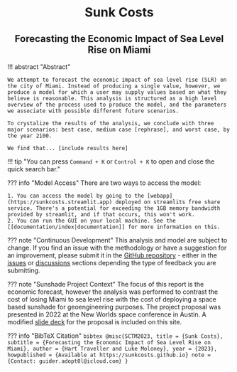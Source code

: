 

<style>

.md-content__inner {
    background-color: transparent !important;
    padding: none !important;
    top: -4em;
}
.md-sidebar__scrollwrap {
    display: none !important;
}


html {
    background-image: url("./file/internal/image.background.sunkcosts.jpg");
    height: 100%;
    background-attachment: fixed;t
    background-position: center;
    background-repeat: no-repeat;
    background-size: cover;
}

</style>

<div align="center" markdown>

# **Sunk Costs**

<p></p>

## Forecasting the Economic Impact of Sea Level Rise on Miami

</div>

<!-- TODO: refactor text once full analysis is complete -->
!!! abstract "Abstract"
    <!-- TODO: rephrase -->

    We attempt to forecast the economic impact of sea level rise (SLR) on the city of Miami. Instead of producing a single value, however, we produce a model for which a user may supply values based on what they believe is reasonable. This analysis is structured as a high level overview of the process used to produce the model, and the parameters we associate with possible different future scenarios.

    To crystalize the results of the analysis, we conclude with three major scenarios: best case, medium case [rephrase], and worst case, by the year 2100.

    We find that... [include results here]

!!! tip "You can press `Command + K` or `Control + K` to open and close the quick search bar."



<!-- TODO: add note about the fact that this model is forecasting using existing forecast data, we are not fitting lines to data, for the purpose of prediction at least -->

??? info "Model Access"
    There are two ways to access the model:

    1. You can access the model by going to the [webapp](https://sunkcosts.streamlit.app) deployed on streamlits free share service. There's a potential for exceeding the 1GB memory bandwidth provided by streamlit, and if that occurs, this won't work.
    2. You can run the GUI on your local machine. See the [[documentation/index|documentation]] for more information on this.


<!-- TODO: change items below to collapsible details -->


??? note "Continuous Development"
    This analysis and model are subject to change. If you find an issue with the methodology or have a suggestion for an improvement, please submit it in the [GitHub repository]() - either in the [issues]() or [discussions]() sections depending the type of feedback you are submitting.

??? note "Sunshade Project Context"
    The focus of this report is the economic forecast, however the analysis was performed to contrast the cost of losing Miami to sea level rise with the cost of deploying a space based sunshade for geoengineering purposes. The project proposal was presented in 2022 at the New Worlds space conference in Austin. A modified [slide deck](../file/internal/document.slides.earthshade.pdf) for the proposal is included on this site.

??? info "BibTeX Citation"
    ```bibtex
    @misc{SCTM2023,
        title = {Sunk Costs},
        subtitle = {Forecasting the Economic Impact of Sea Level Rise on Miami},
        author = {Hart Traveller and Luke Moloney},
        year = {2023},
        howpublished = {Available at https://sunkcosts.github.io}
        note = {Contact: guider.adopt0l@icloud.com}
    }
    ```

<br>

<!-- ## [❯ Read the analytical report](./analysis.md)

<p></p>

## [❯ Open the interactive model](https://sunkcosts.streamlit.app)

<p></p>

## [❯ Review the methodology](sort/index.md)

<p></p>

## [❯ Suggest an improvement](https://www.github.com/sunkcosts/sunkcosts.github.io/discussions)

<p></p>

## [❯ Read the documentation](./docs/index.md)

<p></p>

## [❯ View the source code](https://www.github.com/sunkcosts/sunkcosts.github.io) -->

